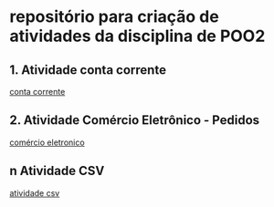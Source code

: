 # repositório para criação de atividades da disciplina de POO2
## 1. Atividade conta corrente 
[conta corrente](/atividade_conta_corrente/) 
## 2. Atividade Comércio Eletrônico - Pedidos
[comércio eletronico](/atividade_comércio_eletronico/)
## n Atividade CSV
[atividade csv](/atividade_comércio_eletronico/)